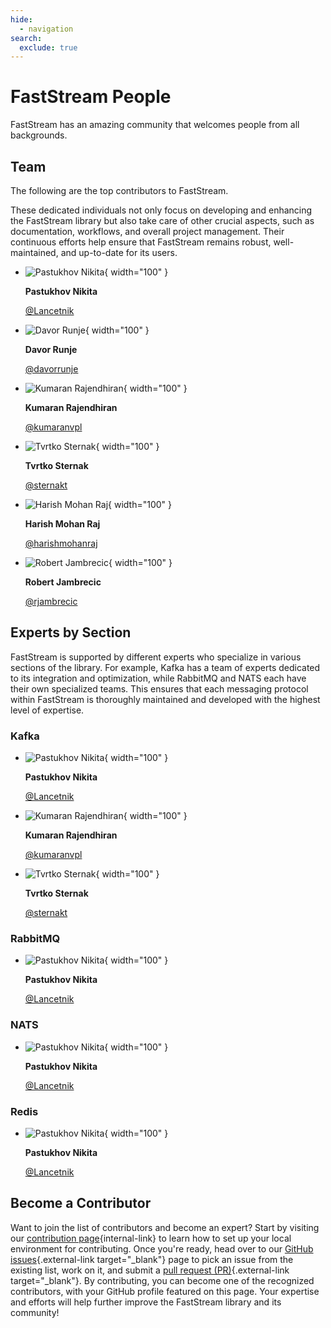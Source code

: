 ```yaml
---
hide:
  - navigation
search:
  exclude: true
---
```


# FastStream People

FastStream has an amazing community that welcomes people from all backgrounds.

## Team

The following are the top contributors to FastStream.

These dedicated individuals not only focus on developing and enhancing the FastStream library but also take care of other crucial aspects, such as documentation, workflows, and overall project management. Their continuous efforts help ensure that FastStream remains robust, well-maintained, and up-to-date for its users.

<div class="grid cards" markdown>

- ![Pastukhov Nikita](https://avatars.githubusercontent.com/u/44573917?v=4){ width="100" }

    __Pastukhov Nikita__

    [@Lancetnik](https://github.com/Lancetnik)

- ![Davor Runje](https://avatars.githubusercontent.com/u/24715380?v=4){ width="100" }

    __Davor Runje__

    [@davorrunje](https://github.com/davorrunje)

- ![Kumaran Rajendhiran](https://avatars.githubusercontent.com/u/7011056?v=4){ width="100" }

    __Kumaran Rajendhiran__

    [@kumaranvpl](https://github.com/kumaranvpl)

- ![Tvrtko Sternak](https://avatars.githubusercontent.com/u/117077296?v=4){ width="100" }

    __Tvrtko Sternak__

    [@sternakt](https://github.com/sternakt)

- ![Harish Mohan Raj](https://avatars.githubusercontent.com/u/8857109?v=4){ width="100" }

    __Harish Mohan Raj__

    [@harishmohanraj](https://github.com/harishmohanraj)

- ![Robert Jambrecic](https://avatars.githubusercontent.com/u/32619626?v=4){ width="100" }

    __Robert Jambrecic__

    [@rjambrecic](https://github.com/rjambrecic)

</div>

## Experts by Section

FastStream is supported by different experts who specialize in various sections of the library. For example, Kafka has a team of experts dedicated to its integration and optimization, while RabbitMQ and NATS each have their own specialized teams. This ensures that each messaging protocol within FastStream is thoroughly maintained and developed with the highest level of expertise.

### Kafka

<div class="grid cards" markdown>

- ![Pastukhov Nikita](https://avatars.githubusercontent.com/u/44573917?v=4){ width="100" }

    __Pastukhov Nikita__

    [@Lancetnik](https://github.com/Lancetnik)

- ![Kumaran Rajendhiran](https://avatars.githubusercontent.com/u/7011056?v=4){ width="100" }

    __Kumaran Rajendhiran__

    [@kumaranvpl](https://github.com/kumaranvpl)

- ![Tvrtko Sternak](https://avatars.githubusercontent.com/u/117077296?v=4){ width="100" }

    __Tvrtko Sternak__

    [@sternakt](https://github.com/sternakt)

</div>

### RabbitMQ

<div class="grid cards" markdown>

- ![Pastukhov Nikita](https://avatars.githubusercontent.com/u/44573917?v=4){ width="100" }

    __Pastukhov Nikita__

    [@Lancetnik](https://github.com/Lancetnik)

</div>

### NATS

<div class="grid cards" markdown>

- ![Pastukhov Nikita](https://avatars.githubusercontent.com/u/44573917?v=4){ width="100" }

    __Pastukhov Nikita__

    [@Lancetnik](https://github.com/Lancetnik)

</div>

### Redis

<div class="grid cards" markdown>

- ![Pastukhov Nikita](https://avatars.githubusercontent.com/u/44573917?v=4){ width="100" }

    __Pastukhov Nikita__

    [@Lancetnik](https://github.com/Lancetnik)

</div>

## Become a Contributor

Want to join the list of contributors and become an expert? Start by visiting our [contribution page](./getting-started/contributing/CONTRIBUTING.md){internal-link} to learn how to set up your local environment for contributing. Once you're ready, head over to our [GitHub issues](https://github.com/airtai/faststream/issues){.external-link target="_blank"} page to pick an issue from the existing list, work on it, and submit a [pull request (PR)](https://github.com/airtai/faststream/pulls){.external-link target="_blank"}. By contributing, you can become one of the recognized contributors, with your GitHub profile featured on this page. Your expertise and efforts will help further improve the FastStream library and its community!
